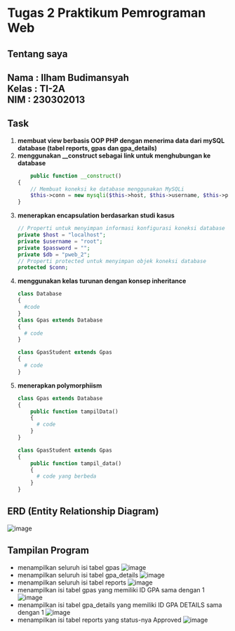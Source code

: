 # Tugas 2 Praktikum Pemrograman Web
## Tentang saya 
Nama : Ilham Budimansyah \
Kelas : TI-2A \
NIM : 230302013
-
## Task
1. **membuat view berbasis OOP PHP dengan menerima data dari mySQL database (tabel reports, gpas dan gpa_details)**
2. **menggunakan __construct sebagai link untuk menghubungan ke database**
    ```php
        public function __construct()
    {
        // Membuat koneksi ke database menggunakan MySQLi
        $this->conn = new mysqli($this->host, $this->username, $this->password, $this->db);
    }
    ```
3. **menerapkan encapsulation berdasarkan studi kasus**
    ```php
    // Properti untuk menyimpan informasi konfigurasi koneksi database
    private $host = "localhost";
    private $username = "root";
    private $password = "";
    private $db = "pweb_2";
    // Properti protected untuk menyimpan objek koneksi database
    protected $conn;

    ```
4. **menggunakan kelas turunan dengan konsep inheritance**
    ```php
    class Database
    {
      #code
    }
    class Gpas extends Database
    {
      # code
    }

    class GpasStudent extends Gpas
    {
      # code
    }
    ```
5. **menerapkan polymorphiism**
    ```php
    class Gpas extends Database
    {
        public function tampilData()
        {
          # code
        }
    }

    class GpasStudent extends Gpas
    {
        public function tampil_data()
        {
          # code yang berbeda
        }
    }
    ```
## ERD (Entity Relationship Diagram)
![image](https://github.com/user-attachments/assets/10762b63-e095-497b-8f74-9e884e8f2286)
## Tampilan Program
+ menampilkan seluruh isi tabel gpas
![image](https://github.com/user-attachments/assets/fa41da9c-0416-433d-ab40-c7313e8fad86)
+ menampilkan seluruh isi tabel gpa_details
![image](https://github.com/user-attachments/assets/15a5883d-cec7-4303-9986-77ae4f5bcc10)
+  menampilkan seluruh isi tabel reports
![image](https://github.com/user-attachments/assets/9920dec0-b73b-4d08-80a7-b1f33cba354b)
+  menampilkan isi tabel gpas yang memiliki ID GPA sama dengan 1
![image](https://github.com/user-attachments/assets/99084304-7c76-4fd5-9770-8c418c4590b2)
+ menampilkan isi tabel gpa_details yang memiliki ID GPA DETAILS sama dengan 1
![image](https://github.com/user-attachments/assets/37d8b1ab-2324-4f91-8c7f-b187c7ce4133)
+ menampilkan isi tabel reports yang status-nya Approved
![image](https://github.com/user-attachments/assets/01bac6fc-791f-4f75-b69a-e0ca101e60b3)
